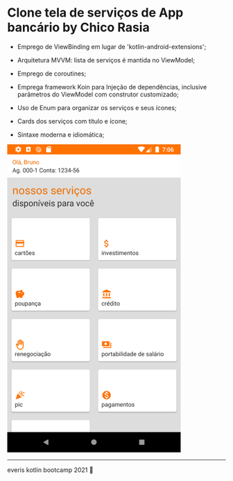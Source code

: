 # Clone tela de serviços de App bancário by Chico Rasia



- Emprego de ViewBinding em lugar de 'kotlin-android-extensions';

- Arquitetura MVVM: lista de serviços é mantida no ViewModel;

- Emprego de coroutines;

- Emprega framework Koin para Injeção de dependências, inclusive parâmetros do ViewModel com construtor customizado;

- Uso de Enum para organizar os serviços e seus ícones;

- Cards dos serviços com título e ícone;

- Sintaxe moderna e idiomática;


![tela de login](Screenshot_1.png)
  

***

everis kotlin bootcamp 2021 :green_heart:
